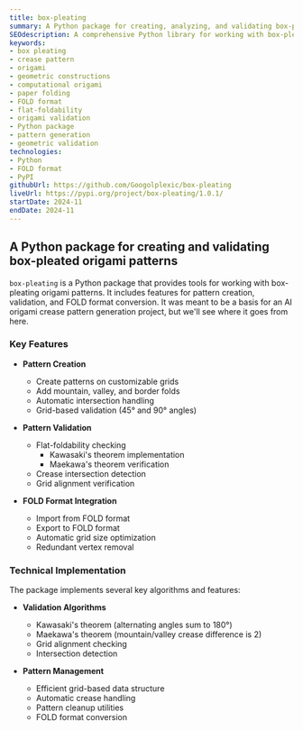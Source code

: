```yaml
---
title: box-pleating
summary: A Python package for creating, analyzing, and validating box-pleated origami patterns.
SEOdescription: A comprehensive Python library for working with box-pleated origami patterns, featuring FOLD format support and flat-foldability validation.
keywords:
- box pleating
- crease pattern
- origami
- geometric constructions
- computational origami
- paper folding
- FOLD format
- flat-foldability
- origami validation
- Python package
- pattern generation
- geometric validation
technologies: 
- Python
- FOLD format
- PyPI
githubUrl: https://github.com/Googolplexic/box-pleating
liveUrl: https://pypi.org/project/box-pleating/1.0.1/
startDate: 2024-11
endDate: 2024-11
---
```


## A Python package for creating and validating box-pleated origami patterns

`box-pleating` is a Python package that provides tools for working with box-pleating origami patterns. It includes features for pattern creation, validation, and FOLD format conversion. It was meant to be a basis for an AI origami crease pattern generation project, but we'll see where it goes from here.

### Key Features

- **Pattern Creation**
  - Create patterns on customizable grids
  - Add mountain, valley, and border folds
  - Automatic intersection handling
  - Grid-based validation (45° and 90° angles)

- **Pattern Validation**
  - Flat-foldability checking
    - Kawasaki's theorem implementation
    - Maekawa's theorem verification
  - Crease intersection detection
  - Grid alignment verification

- **FOLD Format Integration**
  - Import from FOLD format
  - Export to FOLD format
  - Automatic grid size optimization
  - Redundant vertex removal

### Technical Implementation

The package implements several key algorithms and features:

- **Validation Algorithms**
  - Kawasaki's theorem (alternating angles sum to 180°)
  - Maekawa's theorem (mountain/valley crease difference is 2)
  - Grid alignment checking
  - Intersection detection

- **Pattern Management**
  - Efficient grid-based data structure
  - Automatic crease handling
  - Pattern cleanup utilities
  - FOLD format conversion
